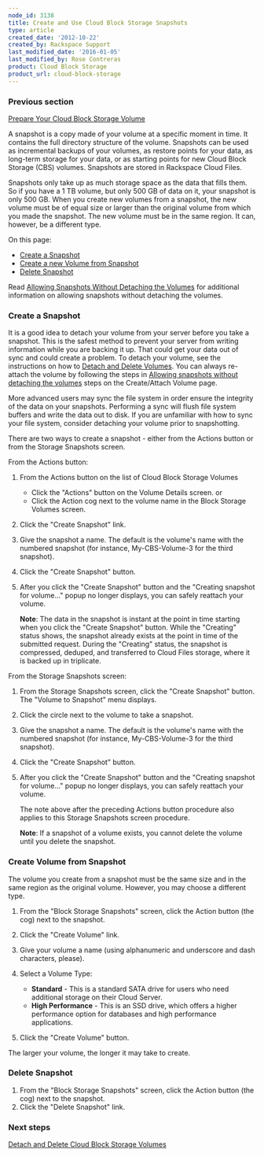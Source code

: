 ```yaml
---
node_id: 3138
title: Create and Use Cloud Block Storage Snapshots
type: article
created_date: '2012-10-22'
created_by: Rackspace Support
last_modified_date: '2016-01-05'
last_modified_by: Rose Contreras
product: Cloud Block Storage
product_url: cloud-block-storage
---
```


### Previous section

[Prepare Your Cloud Block Storage
Volume](/how-to/prepare-your-cloud-block-storage-volume)

A snapshot is a copy made of your volume at a specific moment in time.
It contains the full directory structure of the volume. Snapshots can be
used as incremental backups of your volumes, as restore points for your
data, as long-term storage for your data, or as starting points for new
Cloud Block Storage (CBS) volumes. Snapshots are stored in Rackspace
Cloud Files.

Snapshots only take up as much storage space as the data that fills
them. So if you have a 1 TB volume, but only 500 GB of data on it, your
snapshot is only 500 GB. When you create new volumes from a snapshot,
the new volume must be of equal size or larger than the original volume
from which you made the snapshot. The new volume must be in the same
region. It can, however, be a different type.

On this page:

-   [Create a Snapshot](#create-a-snapshot)
-   [Create a new Volume from Snapshot](#create-vol-from-snap)
-   [Delete Snapshot](#delete-snapshot)

 Read [Allowing Snapshots Without Detaching the
Volumes](/how-to/allowing-snapshots-without-detaching-the-volumes) for
additional information on allowing snapshots without detaching the
volumes.

### Create a Snapshot

It is a good idea to detach your volume from your server before you take
a snapshot. This is the safest method to prevent your server from
writing information while you are backing it up. That could get your
data out of sync and could create a problem. To detach your volume, see
the instructions on how to [Detach and Delete
Volumes](/how-to/detach-and-delete-cloud-block-storage-volumes).
You can always re-attach the volume by following the steps in [Allowing
snapshots without detaching the
volumes](/how-to/create-and-attach-a-cloud-block-storage-volume) steps
on the Create/Attach Volume page.

More advanced users may sync the file system in order ensure the
integrity of the data on your snapshots. Performing a sync will flush
file system buffers and write the data out to disk. If you are
unfamiliar with how to sync your file system, consider detaching your
volume prior to snapshotting.

There are two ways to create a snapshot - either from the Actions button
or from the Storage Snapshots screen.

From the Actions button:

1.  From the Actions button on the list of Cloud Block Storage Volumes
    -   Click the "Actions" button on the Volume Details screen.
        or
    -   Click the Action cog next to the volume name in the Block
        Storage Volumes screen.

2.  Click the "Create Snapshot" link.
3.  Give the snapshot a name. The default is the volume's name with the
    numbered snapshot (for instance, My-CBS-Volume-3 for the
    third snapshot).
4.  Click the "Create Snapshot" button.
5.  After you click the  "Create Snapshot" button and the "Creating
    snapshot for volume&mldr;" popup no longer displays, you can safely
    reattach your volume.

    **Note**: The data in the snapshot is instant at the point in time
    starting when you click the "Create Snapshot" button. While the
    "Creating" status shows, the snapshot already exists at the point in
    time of the submitted request. During the "Creating" status, the
    snapshot is compressed, deduped, and transferred to Cloud Files
    storage, where it is backed up in triplicate.

From the Storage Snapshots screen:

1.  From the Storage Snapshots screen, click the "Create Snapshot"
    button.
    The "Volume to Snapshot" menu displays.
2.  Click the circle next to the volume to take a snapshot.
3.  Give the snapshot a name. The default is the volume's name with the
    numbered snapshot (for instance, My-CBS-Volume-3 for the
    third snapshot).
4.  Click the "Create Snapshot" button.
5.  After you click the  "Create Snapshot" button and the "Creating
    snapshot for volume&mldr;" popup no longer displays, you can safely
    reattach your volume.

    The note above after the preceding Actions button procedure also
    applies to this Storage Snapshots screen procedure.

    **Note**: If a snapshot of a volume exists, you cannot delete the
    volume until you delete the snapshot.

### Create Volume from Snapshot

The volume you create from a snapshot must be the same size and in the
same region as the original volume. However, you may choose a different
type.

1.  From the "Block Storage Snapshots" screen, click the Action button
    (the cog) next to the snapshot.
2.  Click the "Create Volume" link.
3.  Give your volume a name (using alphanumeric and underscore and dash
    characters, please).
4.  Select a Volume Type:
    -   **Standard** - This is a standard SATA drive for users who need
        additional storage on their Cloud Server.
    -   **High Performance** - This is an SSD drive, which offers a
        higher performance option for databases and high
        performance applications.

5.  Click the "Create Volume" button.

The larger your volume, the longer it may take to create.

### Delete Snapshot

1.  From the "Block Storage Snapshots" screen, click the Action button
    (the cog) next to the snapshot.
2.  Click the "Delete Snapshot" link.

### Next steps

[Detach and Delete Cloud Block Storage
Volumes](/how-to/detach-and-delete-cloud-block-storage-volumes)

